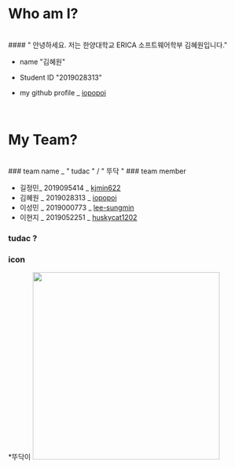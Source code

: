 
# Who am I?
<br>
#### " 안녕하세요. 저는 한양대학교 ERICA 소프트웨어학부 김혜원입니다."

* name "김혜원"

* Student ID "2019028313"

* my github profile _ [ iopopoi ](https://iopopoi.github.io/)

<br>

# My Team?
<br>
###  team name   _  " tudac " / " 뚜닥 "
### team member

* 길정민_ 2019095414 
_  [kjmin622](https://kjmin622.github.io/)
* 김혜원 _ 2019028313
_  [iopopoi](https://iopopoi.github.io/)
* 이성민 _ 2019000773
_ [lee-sungmin](https://lee-sungmin.github.io/)
* 이현지 _ 2019052251
_ [huskycat1202](https://huskycat1202.github.io/)
  

### tudac ?
### icon
*뚜닥이
<img src = "./C_icon.png" width="380">